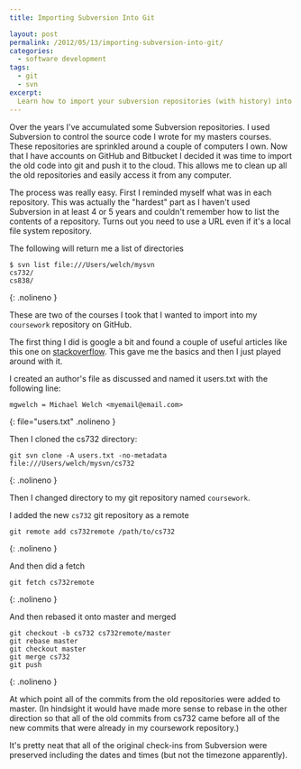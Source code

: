 ```yaml
---
title: Importing Subversion Into Git

layout: post
permalink: /2012/05/13/importing-subversion-into-git/
categories:
  - software development
tags:
  - git
  - svn
excerpt:
  Learn how to import your subversion repositories (with history) into git.
---
```


<!-- markdownlint-disable-file blanks-around-fences -->

Over the years I've accumulated some Subversion repositories. I used Subversion
to control the source code I wrote for my masters courses. These repositories
are sprinkled around a couple of computers I own. Now that I have accounts on
GitHub and Bitbucket I decided it was time to import the old code into git and
push it to the cloud. This allows me to clean up all the old repositories and
easily access it from any computer.

The process was really easy. First I reminded myself what was in each
repository. This was actually the "hardest" part as I haven't used Subversion in
at least 4 or 5 years and couldn't remember how to list the contents of a
repository. Turns out you need to use a URL even if it's a local file system
repository.

The following will return me a list of directories

<!-- prettier-ignore-start -->
```shell
$ svn list file:///Users/welch/mysvn
cs732/
cs838/
```
{: .nolineno }
<!-- prettier-ignore-end -->

These are two of the courses I took that I wanted to import into my `coursework`
repository on GitHub.

The first thing I did is google a bit and found a couple of useful articles like
this one on [stackoverflow][1]. This gave me the basics and then I just played
around with it.

I created an author's file as discussed and named it users.txt with the
following line:

<!-- prettier-ignore-start -->
```text
mgwelch = Michael Welch <myemail@email.com>
```
{: file="users.txt" .nolineno }
<!-- prettier-ignore-end -->

Then I cloned the cs732 directory:

<!-- prettier-ignore-start -->
```shell
git svn clone -A users.txt -no-metadata file:///Users/welch/mysvn/cs732
```
{: .nolineno }
<!-- prettier-ignore-end -->

Then I changed directory to my git repository named `coursework`.

I added the new `cs732` git repository as a remote

<!-- prettier-ignore-start -->
```shell
git remote add cs732remote /path/to/cs732
```
{: .nolineno }
<!-- prettier-ignore-end -->

And then did a fetch

<!-- prettier-ignore-start -->
```shell
git fetch cs732remote
```
{: .nolineno }
<!-- prettier-ignore-end -->

And then rebased it onto master and merged

<!-- prettier-ignore-start -->
```shell
git checkout -b cs732 cs732remote/master
git rebase master
git checkout master
git merge cs732
git push
```
{: .nolineno }
<!-- prettier-ignore-end -->

At which point all of the commits from the old repositories were added to
master. (In hindsight it would have made more sense to rebase in the other
direction so that all of the old commits from cs732 came before all of the new
commits that were already in my coursework repository.)

It's pretty neat that all of the original check-ins from Subversion were
preserved including the dates and times (but not the timezone apparently).

<!-- prettier-ignore-start -->
[1]:  http://stackoverflow.com/questions/79165/how-to-migrate-svn-with-history-to-a-new-git-repository "Import svn into git"
<!-- prettier-ignore-end -->
